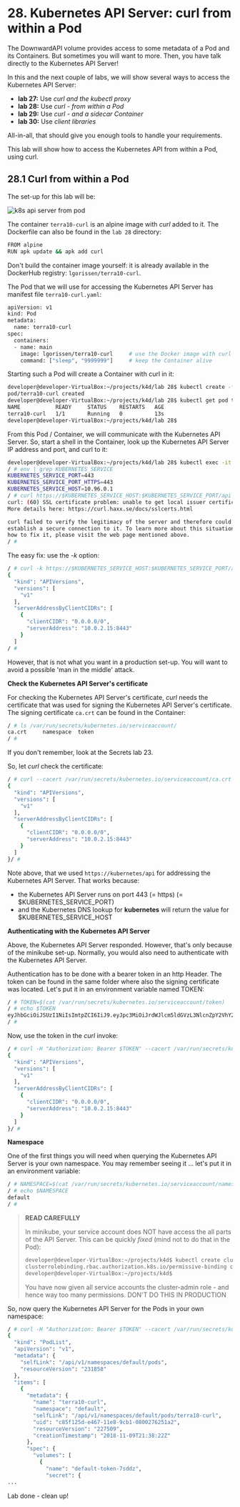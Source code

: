 # 28. Kubernetes API Server: curl from within a Pod 

The DownwardAPI volume provides access to some metadata of a Pod and its Containers. But sometimes you will want to more. Then, you have talk directly to the Kubernetes API Server!

In this and the next couple of labs, we will show several ways to access the Kubernetes API Server:

- **lab 27:** Use *curl and the kubectl proxy*
- **lab 28:** Use *curl - from within a Pod*
- **lab 29:** Use *curl - and a sidecar Container*
- **lab 30:** Use *client libraries*

All-in-all, that should give you enough tools to handle your requirements.

This lab will show how to access the Kubernetes API from within a Pod, using curl.

## 28.1 Curl from within a Pod 

The set-up for this lab will be:

![k8s api server from pod](img/lab28-kubernetes-api-server-from-pod.png)

The container `terra10-curl` is an alpine image with *curl*  added to it. The Dockerfile can also be found in the `lab 28` directory:

```bash
FROM alpine
RUN apk update && apk add curl
```

Don't build the container image yourself: it is already available in the DockerHub registry: `lgorissen/terra10-curl`.

The Pod that we will use for accessing the Kubernetes API Server has manifest file `terra10-curl.yaml`:

```bash
apiVersion: v1
kind: Pod
metadata:
  name: terra10-curl
spec:
  containers:
  - name: main
    image: lgorissen/terra10-curl     # use the Docker image with curl
    command: ["sleep", "9999999"]     # keep the Container alive
```

Starting such a Pod will create a Container with curl in it:

```bash
developer@developer-VirtualBox:~/projects/k4d/lab 28$ kubectl create -f terra10-curl.yaml 
pod/terra10-curl created
developer@developer-VirtualBox:~/projects/k4d/lab 28$ kubectl get pod terra10-curl 
NAME           READY     STATUS    RESTARTS   AGE
terra10-curl   1/1       Running   0          13s
developer@developer-VirtualBox:~/projects/k4d/lab 28$
```

From this Pod / Container, we will communicate with the Kubernetes API Server.
So, start a shell in the Container, look up the Kubernetes API Server IP address and port, and curl to it:

```bash
developer@developer-VirtualBox:~/projects/k4d/lab 28$ kubectl exec -it terra10-curl /bin/sh
/ # env | grep KUBERNETES_SERVICE
KUBERNETES_SERVICE_PORT=443
KUBERNETES_SERVICE_PORT_HTTPS=443
KUBERNETES_SERVICE_HOST=10.96.0.1
/ # curl https://$KUBERNETES_SERVICE_HOST:$KUBERNETES_SERVICE_PORT/api
curl: (60) SSL certificate problem: unable to get local issuer certificate
More details here: https://curl.haxx.se/docs/sslcerts.html

curl failed to verify the legitimacy of the server and therefore could not
establish a secure connection to it. To learn more about this situation and
how to fix it, please visit the web page mentioned above.
/ # 
```

The easy fix: use the *-k* option:

```bash
/ # curl -k https://$KUBERNETES_SERVICE_HOST:$KUBERNETES_SERVICE_PORT/api
{
  "kind": "APIVersions",
  "versions": [
    "v1"
  ],
  "serverAddressByClientCIDRs": [
    {
      "clientCIDR": "0.0.0.0/0",
      "serverAddress": "10.0.2.15:8443"
    }
  ]
/ #
```

However, that is not what you want in a production set-up. You will want to avoid a possible 'man in the middle' attack. 

**Check the Kubernetes API Server's certificate**

For checking the Kubernetes API Server's certificate, *curl* needs the certificate that was used for signing the Kubernetes API Server's certificate. The signing certificate `ca.crt` can be found in the Container:

```bash
/ # ls /var/run/secrets/kubernetes.io/serviceaccount/
ca.crt     namespace  token
/ #
```
If you don't remember, look at the Secrets lab 23.

So, let *curl* check the certificate:

```bash
/ # curl --cacert /var/run/secrets/kubernetes.io/serviceaccount/ca.crt https://kubernetes/api
{
  "kind": "APIVersions",
  "versions": [
    "v1"
  ],
  "serverAddressByClientCIDRs": [
    {
      "clientCIDR": "0.0.0.0/0",
      "serverAddress": "10.0.2.15:8443"
    }
  ]
}/ # 

```
Note above, that we used `https://kubernetes/api` for addressing the Kubernetes API Server. That works because:

- the Kubernetes API Server runs on port 443 (= https) (= $KUBERNETES\_SERVICE\_PORT)
- and the Kubernetes DNS lookup for **kubernetes** will return the value for $KUBERNETES\_SERVICE\_HOST

**Authenticating with the Kubernetes API Server**

Above, the Kubernetes API Server responded. However, that's only because of the minikube set-up. Normally, you would also need to authenticate with the Kubernetes API Server.

Authentication has to be done with a bearer token in an http Header. The token can be found in the same folder where also the signing certificate was located. Let's put it in an environment variable named TOKEN:

```bash
/ # TOKEN=$(cat /var/run/secrets/kubernetes.io/serviceaccount/token)
/ # echo $TOKEN
eyJhbGciOiJSUzI1NiIsImtpZCI6IiJ9.eyJpc3MiOiJrdWJlcm5ldGVzL3NlcnZpY2VhY2NvdW50Iiwia3ViZXJuZXRlcy5pby9zZXJ2aWNlYWNjb3VudC9uYW1lc3BhY2UiOiJkZWZhdWx0Iiwia3ViZXJuZXRlcy5pby9zZXJ2aWNlYWNjb3VudC9zZWNyZXQubmFtZSI6ImRlZmF1bHQtdG9rZW4tN3NkZHoiLCJrdWJlcm5ldGVzLmlvL3NlcnZpY2VhY2NvdW50L3NlcnZpY2UtYWNjb3VudC5uYW1lIjoiZGVmYXVsdCIsImt1YmVybmV0ZXMuaW8vc2VydmljZWFjY291bnQvc2VydmljZS1hY2NvdW50LnVpZCI6ImU2Njg0ODRkLWM5NDEtMTFlOC1hZjViLTA4MDAyNzYyNTFhMiIsInN1YiI6InN5c3RlbTpzZXJ2aWNlYWNjb3VudDpkZWZhdWx0OmRlZmF1bHQifQ.LZZd7nEKYzAh46yPoj757ILL8k05IXCLZwAYV3mIHdiQLgXgfKPSHM4iosAk11Y_f3MdQeKGBfmoR_Cmpkiimdgtw68dFQd7f_Dc6tyKOcjpbdLrWnHr3zjTweqGAG_hbuDWZNZa6yoSPYe1MWTDRC-21Bx1dsi55mkGfVhIEaOpE73DmdPdd0jOiH18XKRaYN5zqoMICazwFQjKU4hsxAxD_ZavweCpEvGy6cnhATlyjgM_Yt2MKeGKb2oejsm_BNKeZySx4YmyjKUO6aEEksal5mLAeIRSD-FGqntcBLj5Bfv8PmnGlHdWAgSbCJV8ElLhFjheuFcuoKdy4hpUJw
/ #
```

Now, use the token in the *curl* invoke:

```bash
/ # curl -H "Authorization: Bearer $TOKEN" --cacert /var/run/secrets/kubernetes.io/serviceaccount/ca.crt https://kubernetes/api
{
  "kind": "APIVersions",
  "versions": [
    "v1"
  ],
  "serverAddressByClientCIDRs": [
    {
      "clientCIDR": "0.0.0.0/0",
      "serverAddress": "10.0.2.15:8443"
    }
  ]
}/ #
```

**Namespace**

One of the first things you will need when querying the Kubernetes API Server is your own namespace. You may remember seeing it ... let's put it in an environment variable:

```bash
/ # NAMESPACE=$(cat /var/run/secrets/kubernetes.io/serviceaccount/namespace)
/ # echo $NAMESPACE
default
/ #
```

> **READ CAREFULLY**
>
> In minikube, your service account does NOT have access the all parts of the API Server.
> This can be quickly *fixed* (mind not to do that in the Pod):
>
> ```bash
> developer@developer-VirtualBox:~/projects/k4d$ kubectl create clusterrolebinding permissive-binding --clusterrole=cluster-admin --group=system:serviceaccounts
> clusterrolebinding.rbac.authorization.k8s.io/permissive-binding created
> developer@developer-VirtualBox:~/projects/k4d$
> ```
> You have now given all service accounts the cluster-admin role - and hence way too many
> permissions. DON'T DO THIS IN PRODUCTION



So, now query the Kubernetes API Server for the Pods in your own namespace:

```bash
/ # curl -H "Authorization: Bearer $TOKEN" --cacert /var/run/secrets/kubernetes.io/serviceaccount/ca.crt https://kubernetes/api/v1/namespaces/$NAMESPACE/pods
{
  "kind": "PodList",
  "apiVersion": "v1",
  "metadata": {
    "selfLink": "/api/v1/namespaces/default/pods",
    "resourceVersion": "231858"
  },
  "items": [
    {
      "metadata": {
        "name": "terra10-curl",
        "namespace": "default",
        "selfLink": "/api/v1/namespaces/default/pods/terra10-curl",
        "uid": "c85f125d-e467-11e8-9cb1-0800276251a2",
        "resourceVersion": "227509",
        "creationTimestamp": "2018-11-09T21:38:22Z"
      },
      "spec": {
        "volumes": [
          {
            "name": "default-token-7sddz",
            "secret": {
...
```

Lab done - clean up!